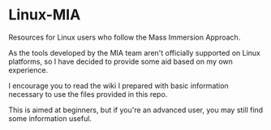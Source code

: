 # Linux-MIA
Resources for Linux users who follow the Mass Immersion Approach.

As the tools developed by the MIA team aren't officially supported on Linux platforms, so I have decided to provide some aid based on my own experience.

I encourage you to read the wiki I prepared with basic information necessary to use the files provided in this repo.

This is aimed at beginners, but if you're an advanced user, you may still find some information useful.
